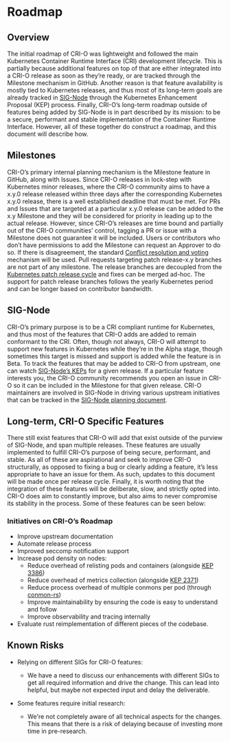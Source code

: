 # Roadmap

## Overview

The initial roadmap of CRI-O was lightweight and followed the main
Kubernetes Container Runtime Interface (CRI) development lifecycle.
This is partially because additional features on top of that are either integrated
into a CRI-O release as soon as they’re ready, or are tracked through the
Milestone mechanism in GitHub.
Another reason is that feature availability is mostly tied to Kubernetes releases,
and thus most of its long-term goals are already tracked in [SIG-Node](https://github.com/kubernetes/community/blob/master/sig-node/README.md)
through the Kubernetes Enhancement Proposal (KEP) process.
Finally, CRI-O’s long-term roadmap outside of features being added by SIG-Node
is in part described by its mission:
to be a secure, performant and stable implementation of the Container Runtime Interface.
However, all of these together do construct a roadmap,
and this document will describe how.

## Milestones

CRI-O’s primary internal planning mechanism is the
Milestone feature in GitHub, along with Issues.
Since CRI-O releases in lock-step with Kubernetes minor releases,
where the CRI-O community aims to have a x.y.0 release released within three days
after the corresponding Kubernetes x.y.0 release, there is a well established
deadline that must be met.
For PRs and Issues that are targeted at a particular x.y.0 release can be added
to the x.y Milestone and they will be considered for priority in leading up
to the actual release.
However, since CRI-O’s releases are time bound and partially out of the CRI-O
communities’ control, tagging a PR or issue with a Milestone does not guarantee
it will be included.
Users or contributors who don’t have permissions to add the Milestone can
request an Approver to do so.
If there is disagreement, the standard [Conflict resolution and voting](https://github.com/cri-o/cri-o/blob/main/GOVERNANCE.md#conflict-resolution-and-voting)
mechanism will be used.
Pull requests targeting patch release-x.y branches are not part of any milestone.
The release branches are decoupled from the [Kubernetes patch release cycle](https://k8s.io/releases/patch-releases)
and fixes can be merged ad-hoc.
The support for patch release branches follows the yearly Kubernetes period and
can be longer based on contributor bandwidth.

## SIG-Node

CRI-O’s primary purpose is to be a CRI compliant runtime for Kubernetes, and thus
most of the features that CRI-O adds are added to remain conformant to the CRI.
Often, though not always, CRI-O will attempt to support new features in Kubernetes
while they’re in the Alpha stage, though sometimes this target is missed and
support is added while the feature is in Beta.
To track the features that may be added to CRI-O from upstream, one can watch
[SIG-Node’s KEPs](https://github.com/kubernetes/enhancements/pulls?q=is%3Apr+is%3Aopen+label%3Asig%2Fnode)
for a given release.
If a particular feature interests you, the CRI-O community recommends you open
an issue in CRI-O so it can be included in the Milestone for that given release.
CRI-O maintainers are involved in SIG-Node in driving various upstream initiatives
that can be tracked in the [SIG-Node planning document](https://docs.google.com/document/d/1U10J0WwgWXkdYrqWGGvO8iH2HKeerQAlygnqgDgWv4E/edit?usp=sharing).

## Long-term, CRI-O Specific Features

There still exist features that CRI-O will add that exist outside of the purview
of SIG-Node, and span multiple releases.
These features are usually implemented to fulfill CRI-O’s purpose of being secure,
performant, and stable.
As all of these are aspirational and seek to improve CRI-O structurally, as opposed
to fixing a bug or clearly adding a feature, it’s less appropriate to have
an issue for them.
As such, updates to this document will be made once per release cycle.
Finally, it is worth noting that the integration of these features will be deliberate,
slow, and strictly opted into.
CRI-O does aim to constantly improve, but also aims to never compromise its stability
in the process.
Some of these features can be seen below:

### Initiatives on CRI-O’s Roadmap

- Improve upstream documentation
- Automate release process
- Improved seccomp notification support
- Increase pod density on nodes:
  - Reduce overhead of relisting pods and containers (alongside [KEP 3386](https://github.com/kubernetes/enhancements/blob/master/keps/sig-node/3386-kubelet-evented-pleg/README.md))
  - Reduce overhead of metrics collection (alongside [KEP 2371](https://github.com/kubernetes/enhancements/blob/master/keps/sig-node/2371-cri-pod-container-stats/README.md))
  - Reduce process overhead of multiple conmons per pod (through [conmon-rs](github.com/containers/conmon-rs))
  - Improve maintainability by ensuring the code is easy to understand and follow
  - Improve observability and tracing internally
- Evaluate rust reimplementation of different pieces of the codebase.

## Known Risks

- Relying on different SIGs for CRI-O features:
  - We have a need to discuss our enhancements with different SIGs to get all
    required information and drive the change. This can lead into helpful, but maybe
    not expected input and delay the deliverable.

- Some features require initial research:
  - We're not completely aware of all technical aspects for the changes. This means
    that there is a risk of delaying because of investing more time in pre-research.
